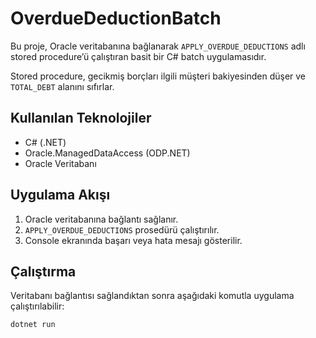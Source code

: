 # OverdueDeductionBatch

Bu proje, Oracle veritabanına bağlanarak `APPLY_OVERDUE_DEDUCTIONS` adlı stored procedure’ü çalıştıran basit bir C# batch uygulamasıdır.

Stored procedure, gecikmiş borçları ilgili müşteri bakiyesinden düşer ve `TOTAL_DEBT` alanını sıfırlar.

## Kullanılan Teknolojiler

- C# (.NET)
- Oracle.ManagedDataAccess (ODP.NET)
- Oracle Veritabanı

## Uygulama Akışı

1. Oracle veritabanına bağlantı sağlanır.
2. `APPLY_OVERDUE_DEDUCTIONS` prosedürü çalıştırılır.
3. Console ekranında başarı veya hata mesajı gösterilir.

## Çalıştırma

Veritabanı bağlantısı sağlandıktan sonra aşağıdaki komutla uygulama çalıştırılabilir:

```bash
dotnet run

